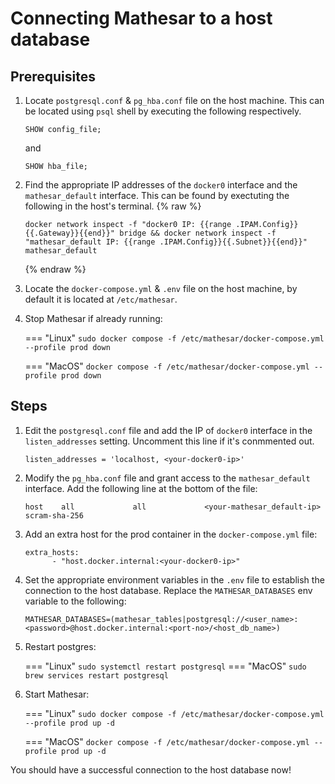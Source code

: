 # Connecting Mathesar to a host database

## Prerequisites

1. Locate `postgresql.conf` & `pg_hba.conf` file on the host machine. This can be located using `psql` shell by executing the following respectively.

    ```
    SHOW config_file;
    ```

    and

    ```
    SHOW hba_file;
    ```

2. Find the appropriate IP addresses of the `docker0` interface and the `mathesar_default` interface. This can be found by exectuting the following in the host's terminal.
    {% raw %}
    ```
    docker network inspect -f "docker0 IP: {{range .IPAM.Config}}{{.Gateway}}{{end}}" bridge && docker network inspect -f "mathesar_default IP: {{range .IPAM.Config}}{{.Subnet}}{{end}}" mathesar_default
    ```
    {% endraw %}

3. Locate the `docker-compose.yml` & `.env` file on the host machine, by default it is located at `/etc/mathesar`.

4. Stop Mathesar if already running:

    === "Linux"
        ```
        sudo docker compose -f /etc/mathesar/docker-compose.yml --profile prod down
        ```

    === "MacOS"
        ```
        docker compose -f /etc/mathesar/docker-compose.yml --profile prod down
        ```


## Steps

1. Edit the `postgresql.conf` file and add the IP of `docker0` interface in the `listen_addresses` setting. Uncomment this line if it's conmmented out.

    ```
    listen_addresses = 'localhost, <your-docker0-ip>'
    ```

2. Modify the `pg_hba.conf` file and grant access to the `mathesar_default` interface. Add the following line at the bottom of the file:

    ```
    host    all             all             <your-mathesar_default-ip>           scram-sha-256
    ```

3. Add an extra host for the prod container in the `docker-compose.yml` file:

    ```
    extra_hosts:
          - "host.docker.internal:<your-docker0-ip>"
    ```

4. Set the appropriate environment variables in the `.env` file to establish the connection to the host database. Replace the `MATHESAR_DATABASES` env variable to the following:

    ```
    MATHESAR_DATABASES=(mathesar_tables|postgresql://<user_name>:<password>@host.docker.internal:<port-no>/<host_db_name>)
    ```

5. Restart postgres:
    
    === "Linux"
        ```
        sudo systemctl restart postgresql
        ```
    === "MacOS"
        ```
        sudo brew services restart postgresql
        ```

6. Start Mathesar:

    === "Linux"
        ```
        sudo docker compose -f /etc/mathesar/docker-compose.yml --profile prod up -d
        ```

    === "MacOS"
        ```
        docker compose -f /etc/mathesar/docker-compose.yml --profile prod up -d
        ```

You should have a successful connection to the host database now!
